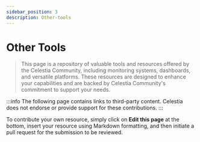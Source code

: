 ```yaml
---
sidebar_position: 3
description: Other-tools
---
```


# Other Tools

> This page is a repository of valuable tools and resources offered by the Celestia Community, including monitoring systems, dashboards, and versatile platforms. These resources are designed to enhance your capabilities and are backed by Celestia Community's commitment to support your needs.

:::info
The following page contains links to third-party content. Celestia does not endorse or provide support for these contributions.
:::

To contribute your own resource, simply click on **Edit this page** at the bottom, insert your resource using Markdown formatting, and then initiate a pull request for the submission to be reviewed.
